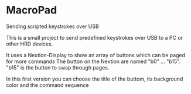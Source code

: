# MacroPad
Sending scripted keystrokes over USB

This is a small project to send predefined keystrokes over USB to a PC or other HRD devices.

It uses a Nextion-Display to show an array of buttons which can be paged for more commands
The button on the Nextion are named "b0" ... "b15". "b15" is the button to swap through pages.

In this first version you can choose the title of the buttom, its background color and the command sequence


